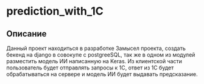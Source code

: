 # prediction_with_1C
## Описание
Данный проект находиться в разработке
Замысел проекта, создать бекенд на django в совокупе с postgreeSQL, так же в одном из модулей разместить модель ИИ написанную на Keras.
Из клиентской части пользователь будет отправлять запросы к 1С, ответ из 1С будет обрабатываться на сервере и модель ИИ будет выдавать предсказание.
